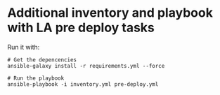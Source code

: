# Additional inventory and playbook with LA pre deploy tasks

Run it with:
```
# Get the depencencies
ansible-galaxy install -r requirements.yml --force 

# Run the playbook
ansible-playbook -i inventory.yml pre-deploy.yml
```
